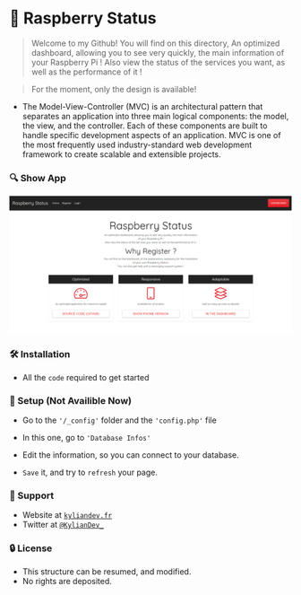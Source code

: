 # 🍇 Raspberry Status

> Welcome to my Github! You will find on this directory, An optimized dashboard, allowing you to see very quickly, the main information of your Raspberry Pi !
  Also view the status of the services you want, as well as the performance of it !

> For the moment, only the design is available!

- The Model-View-Controller (MVC) is an architectural pattern that separates an application into three main logical components: the model, the view, and the controller. Each of these components are built to handle specific development aspects of an application. MVC is one of the most frequently used industry-standard web development framework to create scalable and extensible projects.

### 🔍 Show App

![Recordit PNG](assets/images/app.png)

### 🛠️ Installation

- All the `code` required to get started

### 🔧 Setup (Not Availible Now)

- Go to the `'/_config'` folder and the `'config.php'` file

- In this one, go to `'Database Infos'`

- Edit the information, so you can connect to your database.

- `Save` it, and try to `refresh` your page.

### 📌 Support

- Website at <a href="https://kyliandev.fr" target="_blank">`kyliandev.fr`</a>
- Twitter at <a href="http://twitter.com/KylianDev_" target="_blank">`@KylianDev_`</a>

### 🔒 License

- This structure can be resumed, and modified.
- No rights are deposited.